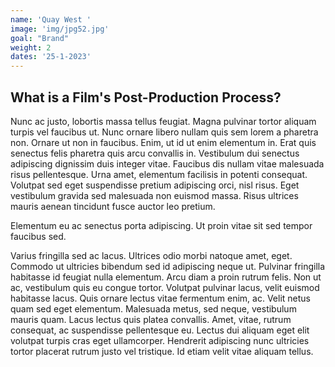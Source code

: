```yaml
---
name: 'Quay West '
image: 'img/jpg52.jpg'
goal: "Brand"
weight: 2
dates: '25-1-2023'
---
```


## What is a Film's Post-Production Process?
Nunc ac justo, lobortis massa tellus feugiat. Magna pulvinar tortor aliquam turpis vel faucibus ut. Nunc ornare libero nullam quis sem lorem a pharetra non. Ornare ut non in faucibus. Enim, ut id ut enim elementum in. Erat quis senectus felis pharetra quis arcu convallis in. Vestibulum dui senectus adipiscing dignissim duis integer vitae. Faucibus dis nullam vitae malesuada risus pellentesque. Urna amet, elementum facilisis in potenti consequat. Volutpat sed eget suspendisse pretium adipiscing orci, nisl risus. Eget vestibulum gravida sed malesuada non euismod massa. Risus ultrices mauris aenean tincidunt fusce auctor leo pretium.

Elementum eu ac senectus porta adipiscing. Ut proin vitae sit sed tempor faucibus sed.

Varius fringilla sed ac lacus. Ultrices odio morbi natoque amet, eget. Commodo ut ultricies bibendum sed id adipiscing neque ut. Pulvinar fringilla habitasse id feugiat nulla elementum. Arcu diam a proin rutrum felis. Non ut ac, vestibulum quis eu congue tortor. Volutpat pulvinar lacus, velit euismod habitasse lacus. Quis ornare lectus vitae fermentum enim, ac. Velit netus quam sed eget elementum. Malesuada metus, sed neque, vestibulum mauris quam. Lacus lectus quis platea convallis. Amet, vitae, rutrum consequat, ac suspendisse pellentesque eu. Lectus dui aliquam eget elit volutpat turpis cras eget ullamcorper. Hendrerit adipiscing nunc ultricies tortor placerat rutrum justo vel tristique. Id etiam velit vitae aliquam tellus.